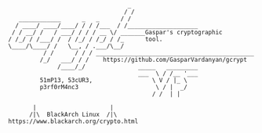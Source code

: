                                       _
                                     / /
       ____________      _   _      / /
      / ____/ ____/____/ / / /___  / /____________________
     / / __/ /   / ___/ / / / __ \/ _______Gaspar's cryptographic
    / /_/ / /___/ /  / /_/ / /_/ / /_      tool.
    \____/\____/ /   \__, / .___/\__/
              / /      / / / _____________________________________________
             /_/   ___/ / /    https://github.com/GasparVardanyan/gcrypt
                  /____/_/               _____   _________
                                         ___  \ / /__ '___
             51mP13, 53cUR3,                 \ V / |_ \
             p3rf0rM4nc3                      \ / |  _/
                                             / /  | |

           |                     |
          /|\  BlackArch Linux  /|\
    https://www.blackarch.org/crypto.html
